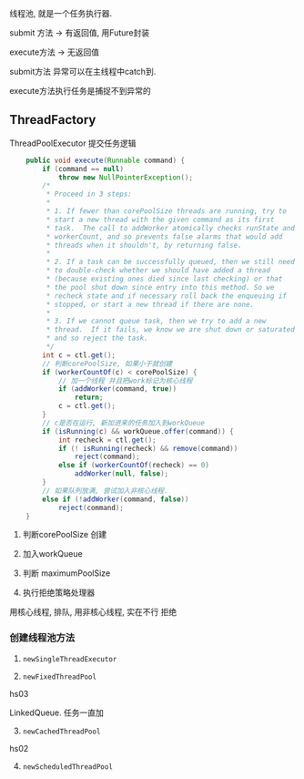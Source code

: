 线程池, 就是一个任务执行器.



submit 方法  -> 有返回值, 用Future封装

execute方法 -> 无返回值

submit方法 异常可以在主线程中catch到.

execute方法执行任务是捕捉不到异常的



## ThreadFactory



ThreadPoolExecutor 提交任务逻辑



```java
    public void execute(Runnable command) {
        if (command == null)
            throw new NullPointerException();
        /*
         * Proceed in 3 steps:
         *
         * 1. If fewer than corePoolSize threads are running, try to
         * start a new thread with the given command as its first
         * task.  The call to addWorker atomically checks runState and
         * workerCount, and so prevents false alarms that would add
         * threads when it shouldn't, by returning false.
         *
         * 2. If a task can be successfully queued, then we still need
         * to double-check whether we should have added a thread
         * (because existing ones died since last checking) or that
         * the pool shut down since entry into this method. So we
         * recheck state and if necessary roll back the enqueuing if
         * stopped, or start a new thread if there are none.
         *
         * 3. If we cannot queue task, then we try to add a new
         * thread.  If it fails, we know we are shut down or saturated
         * and so reject the task.
         */
        int c = ctl.get();
      	// 判断corePoolSize, 如果小于就创建
        if (workerCountOf(c) < corePoolSize) {
          	// 加一个线程 并且把work标记为核心线程
            if (addWorker(command, true))
                return;
            c = ctl.get();
        }
      	// c是否在运行, 新加进来的任务加入到workQueue
        if (isRunning(c) && workQueue.offer(command)) {
            int recheck = ctl.get();
            if (! isRunning(recheck) && remove(command))
                reject(command);
            else if (workerCountOf(recheck) == 0)
                addWorker(null, false);
        }
      	// 如果队列放满, 尝试加入非核心线程. 
        else if (!addWorker(command, false))
            reject(command);
    }
```



1. 判断corePoolSize 创建

2. 加入workQueue
3. 判断 maximumPoolSize
4. 执行拒绝策略处理器

用核心线程, 排队, 用非核心线程, 实在不行 拒绝



### 创建线程池方法

1. `newSingleThreadExecutor`



2. `newFixedThreadPool`

hs03

LinkedQueue. 任务一直加

3. `newCachedThreadPool`

hs02

4. `newScheduledThreadPool`

